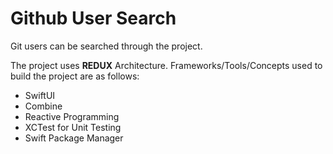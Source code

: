 # Github User Search

Git users can be searched through the project.

The project uses **REDUX** Architecture. Frameworks/Tools/Concepts used to build the project are as follows:

-  SwiftUI
-  Combine
-  Reactive Programming
-  XCTest for Unit Testing
-  Swift Package Manager
